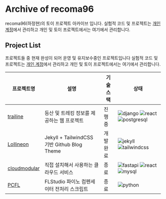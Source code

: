 # Archive of recoma96

recoma96(하정현)의 토이 프로젝트 아카이브 입니다.
실험적 코드 및 프로젝트는 [개인 계정](https://github.com/recoma96)에서 관리하고 개인 및 토이 프로젝트에서는 여기에서 관리합니다.

## Project List

프로젝트들 중 현재 완성이 되어 운영 및 유지보수중인 프로젝트입니다
실험적 코드 및 프로젝트는 [개인 계정](https://github.com/recoma96)에서 관리하고 개인 및 토이 프로젝트에서는 여기에서 관리합니다.

|프로젝트명|설명|기술스택|상태|
|---|---|---|---|
|[trailine](https://github.com/sweetcase-production/trailine)|등산 및 트레킹 정보를 제공하는 웹 프로젝트|진행중|![django](https://img.shields.io/badge/Django-092E20?style=flat&logo=django&logoColor=green) ![react](https://img.shields.io/badge/React-20232A?style=flat&logo=react&logoColor=61DAFB) ![postgresql](https://img.shields.io/badge/PostgreSQL-316192?style=flat&logo=postgresql&logoColor=white)|
|[Lollineon](https://github.com/sweetcase-production/lollineon)|Jekyll + TailwindCSS 기반 Github Blog Theme|개발완료|![jekyll](https://img.shields.io/badge/Jekyll-CC0000?style=flat&logo=Jekyll&logoColor=white) ![tailwindcss](https://img.shields.io/badge/Tailwind_CSS-38B2AC?style=flat&logo=tailwind-css&logoColor=white)|
|[cloudmodular](https://github.com/sweetcase-production/cloudmodular)|직접 설치해서 사용하는 클라우드 서비스|종료|![fastapi](https://img.shields.io/badge/fastapi-109989?style=flat&logo=FASTAPI&logoColor=white) ![react](https://img.shields.io/badge/React-20232A?style=flat&logo=react&logoColor=61DAFB) ![mysql](https://img.shields.io/badge/MySQL-005C84?style=flat&logo=mysql&logoColor=white)|
|[PCFL](https://github.com/sweetcase-production/pcfl)|FLStudio 파이노 컴펜세이터 전처리 스크립트|종료|![python](https://img.shields.io/badge/Python-FFD43B?style=flat&logo=python&logoColor=blue)|
